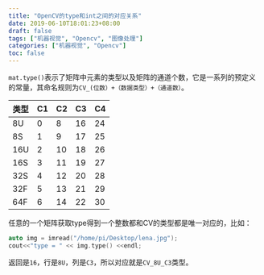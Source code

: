 ```yaml
---
title: "OpenCV的type和int之间的对应关系"
date: 2019-06-10T18:01:23+08:00
draft: false
tags: ["机器视觉", "Opencv", "图像处理"]
categories: ["机器视觉", "Opencv"]
toc: false
---
```


`mat.type()`表示了矩阵中元素的类型以及矩阵的通道个数，它是一系列的预定义的常量，其命名规则为`CV_(位数）+（数据类型）+（通道数）`。

|类型|C1|C2|C3|C4|
|---|---|---|---|---|
|8U|0|8|16|24|
|8S|1|9|17|25|
|16U|2|10|18|26|
|16S|3|11|19|27|
|32S|4|12|20|28|
|32F|5|13|21|29|
|64F|6|14|22|30|

任意的一个矩阵获取type得到一个整数都和CV的类型都是唯一对应的，比如：

```cpp
auto img = imread("/home/pi/Desktop/lena.jpg");
cout<<"type = " << img.type() <<endl;
```

返回是`16`，行是`8U`，列是`C3`，所以对应就是`CV_8U_C3`类型。